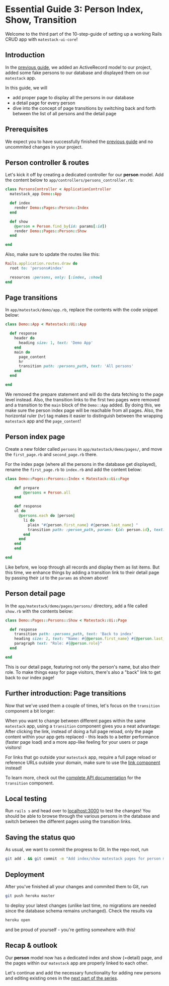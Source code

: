 # Essential Guide 3: Person Index, Show, Transition
Welcome to the third part of the 10-step-guide of setting up a working Rails CRUD app with `matestack-ui-core`!

## Introduction
In the [previous guide](guides/essential/02_active_record.md), we added an ActiveRecord model to our project, added some fake persons to our database and displayed them on our `matestack` app.

In this guide, we will
- add proper page to display all the persons in our database
- a detail page for every person
- dive into the concept of page transitions by switching back and forth between the list of all persons and the detail page

## Prerequisites
We expect you to have successfully finished the [previous guide](guides/essential/02_active_record.md) and no uncommited changes in your project.

## Person controller & routes
Let's kick it off by creating a dedicated controller for our **person** model. Add the content below to `app/controllers/persons_controller.rb`:

```ruby
class PersonsController < ApplicationController
  matestack_app Demo::App

  def index
    render Demo::Pages::Person::Index
  end

  def show
    @person = Person.find_by(id: params[:id])
    render Demo::Pages::Person::Show
  end

end
```

Also, make sure to update the routes like this:

```ruby
Rails.application.routes.draw do
  root to: 'persons#index'

  resources :persons, only: [:index, :show]
end
```

## Page transitions
In `app/matestack/demo/app.rb`, replace the contents with the code snippet below:

```ruby
class Demo::App < Matestack::Ui::App

  def response
    header do
      heading size: 1, text: 'Demo App'
    end
    main do
      page_content
      hr
      transition path: :persons_path, text: 'All persons'
    end
  end

end
```

We removed the prepare statement and will do the data fetching to the page level instead. Also, the transition links to the first two pages were removed and a transition to the `main` block of the `Demo::App` added. By doing this, we make sure the person index page will be reachable from all pages. Also, the horizontal ruler (`hr`) tag makes it easier to distinguish between the wrapping `matestack` app and the `page_content`!

## Person index page
Create a new folder called `persons` in `app/matestack/demo/pages/`, and move the `first_page.rb` and `second_page.rb` there.

For the index page (where all the persons in the database get displayed), rename the `first_page.rb` to  `index.rb` and add the content below:

```ruby
class Demo::Pages::Persons::Index < Matestack::Ui::Page

	def prepare
		@persons = Person.all
	end

	def response
    ul do
      @persons.each do |person|
        li do
          plain "#{person.first_name} #{person.last_name} "
          transition path: :person_path, params: {id: person.id}, text: '(Details)'
        end
      end
    end
	end

end
```

Like before, we loop through all records and display them as list items. But this time, we enhance things by adding a transition link to their detail page by passing their `id` to the `params` as shown above!

## Person detail page
In the `app/matestack/demo/pages/persons/` directory, add a file called `show.rb` with the contents below:

```ruby
class Demo::Pages::Persons::Show < Matestack::Ui::Page

  def response
    transition path: :persons_path, text: 'Back to index'
    heading size: 2, text: "Name: #{@person.first_name} #{@person.last_name}"
    paragraph text: "Role: #{@person.role}"
  end

end
```

This is our detail page, featuring not only the person's name, but also their role. To make things easy for page visitors, there's also a "back" link to get back to our index page!

## Further introduction: Page transitions
Now that we've used them a couple of times, let's focus on the `transition` component a bit longer:

When you want to change between different pages within the same `matestack` app, using a `transition` component gives you a neat advantage: After clicking the link, instead of doing a full page reload, only the page content within your app gets replaced - this leads to a better performance (faster page load) and a more app-like feeling for your users or page visitors!

For links that go outside your `matestack` app, require a full page reload or reference URLs outside your domain, make sure to use the [link component](/docs/components/link.md) instead!

To learn more, check out the [complete API documentation](docs/components/transition.md) for the `transition` component.

## Local testing
Run `rails s` and head over to [localhost:3000](http://localhost:3000/) to test the changes! You should be able to browse through the various persons in the database and switch between the different pages using the transition links.

## Saving the status quo
As usual, we want to commit the progress to Git. In the repo root, run

```sh
git add . && git commit -m "Add index/show matestack pages for person model (incl. controller, routes), update demo matestack app"
```

## Deployment
After you've finished all your changes and commited them to Git, run

```sh
git push heroku master
```

to deploy your latest changes (unlike last time, no migrations are needed since the database schema remains unchanged). Check the results via

```sh
heroku open
```

and be proud of yourself - you're getting somewhere with this!

## Recap & outlook
Our **person** model now has a dedicated index and show (=detail) page, and the pages within our `matestack` app are properly linked to each other.

Let's continue and add the necessary functionality for adding new persons and editing existing ones in the [next part of the series](/guides/essential/04_form_create_update_delete.md).
